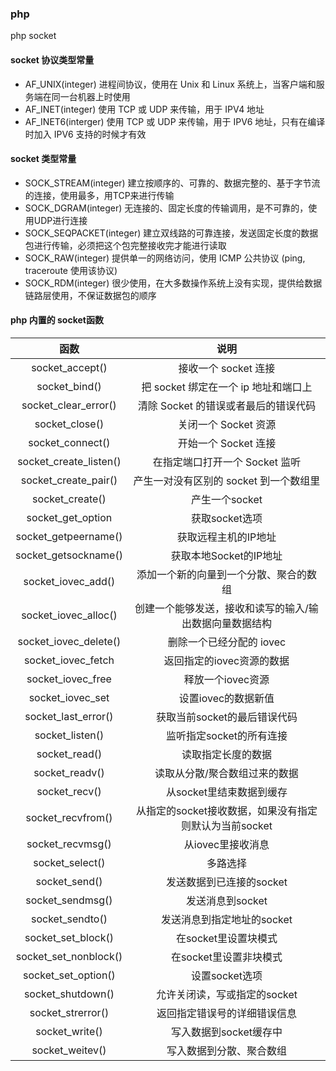 ### php 

php socket

#### socket 协议类型常量

* AF_UNIX(integer) 进程间协议，使用在 Unix 和 Linux 系统上，当客户端和服务端在同一台机器上时使用
* AF_INET(integer) 使用 TCP 或 UDP 来传输，用于 IPV4 地址
* AF_INET6(interger) 使用 TCP 或 UDP 来传输，用于 IPV6 地址，只有在编译时加入 IPV6 支持的时候才有效

#### socket 类型常量

* SOCK_STREAM(integer) 建立按顺序的、可靠的、数据完整的、基于字节流的连接，使用最多，用TCP来进行传输
* SOCK_DGRAM(integer) 无连接的、固定长度的传输调用，是不可靠的，使用UDP进行连接
* SOCK_SEQPACKET(integer) 建立双线路的可靠连接，发送固定长度的数据包进行传输，必须把这个包完整接收完才能进行读取
* SOCK_RAW(integer) 提供单一的网络访问，使用 ICMP 公共协议 (ping, traceroute 使用该协议)
* SOCK_RDM(integer) 很少使用，在大多数操作系统上没有实现，提供给数据链路层使用，不保证数据包的顺序

#### php 内置的 socket函数

|          函数          |                          说明                           |
| :--------------------: | :-----------------------------------------------------: |
|    socket_accept()     |                  接收一个 socket 连接                   |
|     socket_bind()      |          把 socket 绑定在一个 ip 地址和端口上           |
|  socket_clear_error()  |          清除 Socket 的错误或者最后的错误代码           |
|     socket_close()     |                  关闭一个 Socket 资源                   |
|    socket_connect()    |                  开始一个 Socket 连接                   |
| socket_create_listen() |             在指定端口打开一个 Socket 监听              |
|  socket_create_pair()  |         产生一对没有区别的 socket 到一个数组里          |
|    socket_create()     |                     产生一个socket                      |
|   socket_get_option    |                     获取socket选项                      |
|  socket_getpeername()  |                  获取远程主机的IP地址                   |
|  socket_getsockname()  |                 获取本地Socket的IP地址                  |
|   socket_iovec_add()   |         添加一个新的向量到一个分散、聚合的数组          |
|  socket_iovec_alloc()  | 创建一个能够发送，接收和读写的输入/输出数据向量数据结构 |
| socket_iovec_delete()  |                删除一个已经分配的 iovec                 |
|   socket_iovec_fetch   |                返回指定的iovec资源的数据                |
|   socket_iovec_free    |                    释放一个iovec资源                    |
|    socket_iovec_set    |                   设置iovec的数据新值                   |
|  socket_last_error()   |              获取当前socket的最后错误代码               |
|    socket_listen()     |                监听指定socket的所有连接                 |
|     socket_read()      |                   读取指定长度的数据                    |
|     socket_readv()     |              读取从分散/聚合数组过来的数据              |
|     socket_recv()      |                从socket里结束数据到缓存                 |
|   socket_recvfrom()    | 从指定的socket接收数据，如果没有指定则默认为当前socket  |
|    socket_recvmsg()    |                    从iovec里接收消息                    |
|    socket_select()     |                        多路选择                         |
|     socket_send()      |                发送数据到已连接的socket                 |
|    socket_sendmsg()    |                    发送消息到socket                     |
|    socket_sendto()     |               发送消息到指定地址的socket                |
|   socket_set_block()   |                  在socket里设置块模式                   |
| socket_set_nonblock()  |                 在socket里设置非块模式                  |
|  socket_set_option()   |                     设置socket选项                      |
|   socket_shutdown()    |              允许关闭读，写或指定的socket               |
|   socket_strerror()    |              返回指定错误号的详细错误信息               |
|     socket_write()     |                 写入数据到socket缓存中                  |
|    socket_weitev()     |                写入数据到分散、聚合数组                 |

